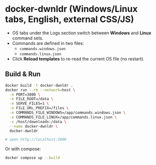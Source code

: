 # docker-dwnldr (Windows/Linux tabs, English, external CSS/JS)
- OS tabs under the Logs section switch between **Windows** and **Linux** command sets.
- Commands are defined in two files:
  - `commands.windows.json`
  - `commands.linux.json`
- Click **Reload templates** to re-read the current OS file (no restart).

## Build & Run
```bash
docker build -t docker-dwnldr .
docker run --rm --network=host \
  -e PORT=3000 \
  -e FILE_ROOT=/data \
  -e SERVE_FILES=1 \
  -e FILE_URL_PREFIX=/files \
  -e COMMANDS_FILE_WINDOWS=/app/commands.windows.json \
  -e COMMANDS_FILE_LINUX=/app/commands.linux.json \
  -v /host/downloads:/data \
  --name docker-dwnldr \
  docker-dwnldr

# open http://localhost:3000
```
Or with compose:
```bash
docker compose up --build
```
